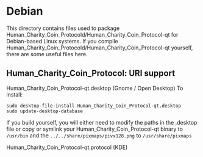 
Debian
====================
This directory contains files used to package Human_Charity_Coin_Protocold/Human_Charity_Coin_Protocol-qt
for Debian-based Linux systems. If you compile Human_Charity_Coin_Protocold/Human_Charity_Coin_Protocol-qt yourself, there are some useful files here.

## Human_Charity_Coin_Protocol: URI support ##


Human_Charity_Coin_Protocol-qt.desktop  (Gnome / Open Desktop)
To install:

	sudo desktop-file-install Human_Charity_Coin_Protocol-qt.desktop
	sudo update-desktop-database

If you build yourself, you will either need to modify the paths in
the .desktop file or copy or symlink your Human_Charity_Coin_Protocol-qt binary to `/usr/bin`
and the `../../share/pixmaps/pivx128.png` to `/usr/share/pixmaps`

Human_Charity_Coin_Protocol-qt.protocol (KDE)

